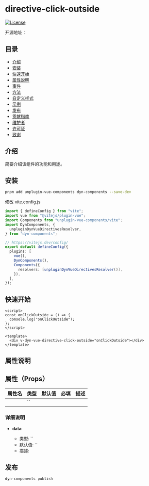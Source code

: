 # directive-click-outside

[![License](https://img.shields.io/badge/license-MIT-blue.svg)](LICENSE)

开源地址：

## 目录

- [介绍](#介绍)
- [安装](#安装)
- [快速开始](#快速开始)
- [属性说明](#属性说明)
- [事件](#事件)
- [方法](#方法)
- [自定义样式](#自定义样式)
- [示例](#示例)
- [发布](#发布)
- [贡献指南](#贡献指南)
- [维护者](#维护者)
- [许可证](#许可证)
- [致谢](#致谢)

## 介绍

简要介绍该组件的功能和用途。

## 安装

```bash
pnpm add unplugin-vue-components dyn-components --save-dev
```

修改 vite.config.js

```ts
import { defineConfig } from "vite";
import vue from "@vitejs/plugin-vue";
import Components from "unplugin-vue-components/vite";
import DynComponents, {
  unpluginDynVueDirectivesResolver,
} from "dyn-components";

// https://vitejs.dev/config/
export default defineConfig({
  plugins: [
    vue(),
    DynComponents(),
    Components({
      resolvers: [unpluginDynVueDirectivesResolver()],
    }),
  ],
});
```

## 快速开始

```vue
<script>
const onClickOutside = () => {
  console.log("onClickOutside");
};
</script>

<template>
  <div v-dyn-vue-directive-click-outside="onClickOutside"></div>
</template>
```

## 属性说明

## 属性（Props）

| 属性名 | 类型 | 默认值 | 必填 | 描述 |
| ------ | ---- | ------ | ---- | ---- |
|        | ``   |        |      |      |

### 详细说明

- **data**

  - 类型: ``
  - 默认值: ``
  - 描述:

## 发布

```bash
dyn-components publish
```
